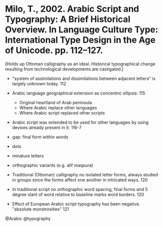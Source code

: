 # Milo, T., 2002. Arabic Script and Typography: A Brief Historical Overview. In Language Culture Type: International Type Design in the Age of Unicode. pp. 112–127.

[Holds up Ottoman calligraphy as an ideal. Historical typographical change resulting from technological developments are castigated.]

- "system of assimilations and dissimilations between adjacent letters" is largely unknown today. 112

- Arabic language geographical extension as concentric ellipsis: 115
  - Original heartland of Arab peninsula
  - Where Arabic replace other languages
  - Where Arabic script replaced other scripts

- Arabic script was extended to be used for other languages by using devises already present in it: 116-7
 - gap: final form within words
 - dots
 - minature letters
 - orthographic variants (e.g. alif maqsura)

- Traditional (Ottoman) calligraphy no isolated letter forms, always studied in groups since the forms affect one another in intricated ways. 120

- In traditional script no orthographic word spacing, final forms and 5 degree slant of word relative to baseline marks word borders. 120

- Effect of European Arabic script typography has been negative. "absolute monstrosities" 121

@Arabic
@typography

